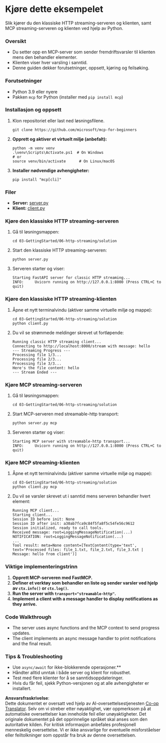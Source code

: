 <!--
CO_OP_TRANSLATOR_METADATA:
{
  "original_hash": "4c4da5949611d91b06d8a5d450aae8d6",
  "translation_date": "2025-06-13T02:02:28+00:00",
  "source_file": "03-GettingStarted/06-http-streaming/solution/python/README.md",
  "language_code": "no"
}
-->
# Kjøre dette eksempelet

Slik kjører du den klassiske HTTP streaming-serveren og klienten, samt MCP streaming-serveren og klienten ved hjelp av Python.

### Oversikt

- Du setter opp en MCP-server som sender fremdriftsvarsler til klienten mens den behandler elementer.
- Klienten viser hver varsling i sanntid.
- Denne guiden dekker forutsetninger, oppsett, kjøring og feilsøking.

### Forutsetninger

- Python 3.9 eller nyere
- Pakken `mcp` for Python (installer med `pip install mcp`)

### Installasjon og oppsett

1. Klon repositoriet eller last ned løsningsfilene.

   ```pwsh
   git clone https://github.com/microsoft/mcp-for-beginners
   ```

1. **Opprett og aktiver et virtuelt miljø (anbefalt):**

   ```pwsh
   python -m venv venv
   .\venv\Scripts\Activate.ps1  # On Windows
   # or
   source venv/bin/activate      # On Linux/macOS
   ```

1. **Installer nødvendige avhengigheter:**

   ```pwsh
   pip install "mcp[cli]"
   ```

### Filer

- **Server:** [server.py](../../../../../../03-GettingStarted/06-http-streaming/solution/python/server.py)
- **Klient:** [client.py](../../../../../../03-GettingStarted/06-http-streaming/solution/python/client.py)

### Kjøre den klassiske HTTP streaming-serveren

1. Gå til løsningsmappen:

   ```pwsh
   cd 03-GettingStarted/06-http-streaming/solution
   ```

2. Start den klassiske HTTP streaming-serveren:

   ```pwsh
   python server.py
   ```

3. Serveren starter og viser:

   ```
   Starting FastAPI server for classic HTTP streaming...
   INFO:     Uvicorn running on http://127.0.0.1:8000 (Press CTRL+C to quit)
   ```

### Kjøre den klassiske HTTP streaming-klienten

1. Åpne et nytt terminalvindu (aktiver samme virtuelle miljø og mappe):

   ```pwsh
   cd 03-GettingStarted/06-http-streaming/solution
   python client.py
   ```

2. Du vil se strømmede meldinger skrevet ut fortløpende:

   ```text
   Running classic HTTP streaming client...
   Connecting to http://localhost:8000/stream with message: hello
   --- Streaming Progress ---
   Processing file 1/3...
   Processing file 2/3...
   Processing file 3/3...
   Here's the file content: hello
   --- Stream Ended ---
   ```

### Kjøre MCP streaming-serveren

1. Gå til løsningsmappen:
   ```pwsh
   cd 03-GettingStarted/06-http-streaming/solution
   ```
2. Start MCP-serveren med streamable-http transport:
   ```pwsh
   python server.py mcp
   ```
3. Serveren starter og viser:
   ```
   Starting MCP server with streamable-http transport...
   INFO:     Uvicorn running on http://127.0.0.1:8000 (Press CTRL+C to quit)
   ```

### Kjøre MCP streaming-klienten

1. Åpne et nytt terminalvindu (aktiver samme virtuelle miljø og mappe):
   ```pwsh
   cd 03-GettingStarted/06-http-streaming/solution
   python client.py mcp
   ```
2. Du vil se varsler skrevet ut i sanntid mens serveren behandler hvert element:
   ```
   Running MCP client...
   Starting client...
   Session ID before init: None
   Session ID after init: a30ab7fca9c84f5fa8f5c54fe56c9612
   Session initialized, ready to call tools.
   Received message: root=LoggingMessageNotification(...)
   NOTIFICATION: root=LoggingMessageNotification(...)
   ...
   Tool result: meta=None content=[TextContent(type='text', text='Processed files: file_1.txt, file_2.txt, file_3.txt | Message: hello from client')]
   ```

### Viktige implementeringstrinn

1. **Opprett MCP-serveren med FastMCP.**
2. **Definer et verktøy som behandler en liste og sender varsler ved hjelp av `ctx.info()` or `ctx.log()`.**
3. **Run the server with `transport="streamable-http"`.**
4. **Implement a client with a message handler to display notifications as they arrive.**

### Code Walkthrough
- The server uses async functions and the MCP context to send progress updates.
- The client implements an async message handler to print notifications and the final result.

### Tips & Troubleshooting

- Use `async/await` for ikke-blokkerende operasjoner.**
- Håndter alltid unntak i både server og klient for robusthet.
- Test med flere klienter for å se sanntidsoppdateringer.
- Hvis du får feil, sjekk Python-versjonen og at alle avhengigheter er installert.

**Ansvarsfraskrivelse**:  
Dette dokumentet er oversatt ved hjelp av AI-oversettelsestjenesten [Co-op Translator](https://github.com/Azure/co-op-translator). Selv om vi streber etter nøyaktighet, vær oppmerksom på at automatiske oversettelser kan inneholde feil eller unøyaktigheter. Det originale dokumentet på det opprinnelige språket skal anses som den autoritative kilden. For kritisk informasjon anbefales profesjonell menneskelig oversettelse. Vi er ikke ansvarlige for eventuelle misforståelser eller feiltolkninger som oppstår fra bruk av denne oversettelsen.